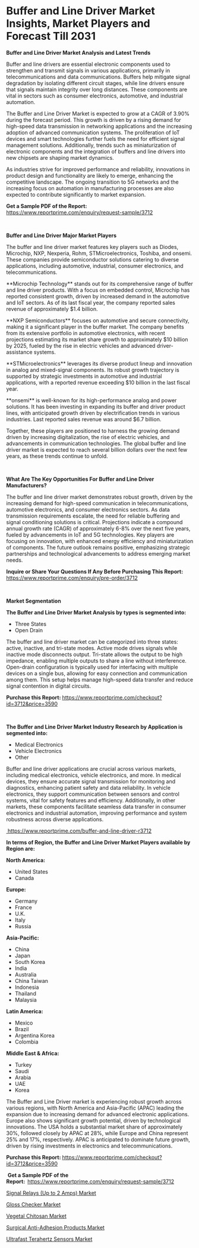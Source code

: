 <p><h1>Buffer and Line Driver Market Insights, Market Players and Forecast Till 2031</h1></p><p><strong>Buffer and Line Driver Market Analysis and Latest Trends</strong></p>
<p><p>Buffer and line drivers are essential electronic components used to strengthen and transmit signals in various applications, primarily in telecommunications and data communications. Buffers help mitigate signal degradation by isolating different circuit stages, while line drivers ensure that signals maintain integrity over long distances. These components are vital in sectors such as consumer electronics, automotive, and industrial automation.</p><p>The Buffer and Line Driver Market is expected to grow at a CAGR of 3.90% during the forecast period. This growth is driven by a rising demand for high-speed data transmission in networking applications and the increasing adoption of advanced communication systems. The proliferation of IoT devices and smart technologies further fuels the need for efficient signal management solutions. Additionally, trends such as miniaturization of electronic components and the integration of buffers and line drivers into new chipsets are shaping market dynamics.</p><p>As industries strive for improved performance and reliability, innovations in product design and functionality are likely to emerge, enhancing the competitive landscape. The ongoing transition to 5G networks and the increasing focus on automation in manufacturing processes are also expected to contribute significantly to market expansion.</p></p>
<p><strong>Get a Sample PDF of the Report:&nbsp;</strong> <a href="https://www.reportprime.com/enquiry/request-sample/3712">https://www.reportprime.com/enquiry/request-sample/3712</a></p>
<p>&nbsp;</p>
<p><strong>Buffer and Line Driver Major Market Players</strong></p>
<p><p>The buffer and line driver market features key players such as Diodes, Microchip, NXP, Nexperia, Rohm, STMicroelectronics, Toshiba, and onsemi. These companies provide semiconductor solutions catering to diverse applications, including automotive, industrial, consumer electronics, and telecommunications.</p><p>**Microchip Technology** stands out for its comprehensive range of buffer and line driver products. With a focus on embedded control, Microchip has reported consistent growth, driven by increased demand in the automotive and IoT sectors. As of its last fiscal year, the company reported sales revenue of approximately $1.4 billion.</p><p>**NXP Semiconductors** focuses on automotive and secure connectivity, making it a significant player in the buffer market. The company benefits from its extensive portfolio in automotive electronics, with recent projections estimating its market share growth to approximately $10 billion by 2025, fueled by the rise in electric vehicles and advanced driver-assistance systems.</p><p>**STMicroelectronics** leverages its diverse product lineup and innovation in analog and mixed-signal components. Its robust growth trajectory is supported by strategic investments in automotive and industrial applications, with a reported revenue exceeding $10 billion in the last fiscal year.</p><p>**onsemi** is well-known for its high-performance analog and power solutions. It has been investing in expanding its buffer and driver product lines, with anticipated growth driven by electrification trends in various industries. Last reported sales revenue was around $6.7 billion.</p><p>Together, these players are positioned to harness the growing demand driven by increasing digitalization, the rise of electric vehicles, and advancements in communication technologies. The global buffer and line driver market is expected to reach several billion dollars over the next few years, as these trends continue to unfold.</p></p>
<p>&nbsp;</p>
<p><strong>What Are The Key Opportunities For Buffer and Line Driver Manufacturers?</strong></p>
<p><p>The buffer and line driver market demonstrates robust growth, driven by the increasing demand for high-speed communication in telecommunications, automotive electronics, and consumer electronics sectors. As data transmission requirements escalate, the need for reliable buffering and signal conditioning solutions is critical. Projections indicate a compound annual growth rate (CAGR) of approximately 6-8% over the next five years, fueled by advancements in IoT and 5G technologies. Key players are focusing on innovation, with enhanced energy efficiency and miniaturization of components. The future outlook remains positive, emphasizing strategic partnerships and technological advancements to address emerging market needs.</p></p>
<p><strong>Inquire or Share Your Questions If Any Before Purchasing This Report:</strong> <a href="https://www.reportprime.com/enquiry/pre-order/3712">https://www.reportprime.com/enquiry/pre-order/3712</a></p>
<p>&nbsp;</p>
<p><strong>Market Segmentation</strong></p>
<p><strong>The Buffer and Line Driver Market Analysis by types is segmented into:</strong></p>
<p><ul><li>Three States</li><li>Open Drain</li></ul></p>
<p><p>The buffer and line driver market can be categorized into three states: active, inactive, and tri-state modes. Active mode drives signals while inactive mode disconnects output. Tri-state allows the output to be high impedance, enabling multiple outputs to share a line without interference. Open-drain configuration is typically used for interfacing with multiple devices on a single bus, allowing for easy connection and communication among them. This setup helps manage high-speed data transfer and reduce signal contention in digital circuits.</p></p>
<p><strong>Purchase this Report:&nbsp;</strong><a href="https://www.reportprime.com/checkout?id=3712&price=3590">https://www.reportprime.com/checkout?id=3712&price=3590</a></p>
<p>&nbsp;</p>
<p><strong>The Buffer and Line Driver Market Industry Research by Application is segmented into:</strong></p>
<p><ul><li>Medical Electronics</li><li>Vehicle Electronics</li><li>Other</li></ul></p>
<p><p>Buffer and line driver applications are crucial across various markets, including medical electronics, vehicle electronics, and more. In medical devices, they ensure accurate signal transmission for monitoring and diagnostics, enhancing patient safety and data reliability. In vehicle electronics, they support communication between sensors and control systems, vital for safety features and efficiency. Additionally, in other markets, these components facilitate seamless data transfer in consumer electronics and industrial automation, improving performance and system robustness across diverse applications.</p></p>
<p><a href="https://www.reportprime.com/buffer-and-line-driver-r3712">&nbsp;https://www.reportprime.com/buffer-and-line-driver-r3712</a></p>
<p><strong>In terms of Region, the Buffer and Line Driver Market Players available by Region are:</strong></p>
<p>
    <p> <strong> North America: </strong>
        <ul>
            <li>United States</li>
            <li>Canada</li>
        </ul>
        </p> 
    <p> <strong> Europe: </strong>
        <ul>
            <li>Germany</li>
            <li>France</li>
            <li>U.K.</li>
            <li>Italy</li>
            <li>Russia</li>
        </ul>
        </p> 
    <p> <strong> Asia-Pacific: </strong>
        <ul>
            <li>China</li>
            <li>Japan</li>
            <li>South Korea</li>
            <li>India</li>
            <li>Australia</li>
            <li>China Taiwan</li>
            <li>Indonesia</li>
            <li>Thailand</li>
            <li>Malaysia</li>
        </ul>
        </p> 
    <p> <strong> Latin America: </strong>
        <ul>
            <li>Mexico</li>
            <li>Brazil</li>
            <li>Argentina Korea</li>
            <li>Colombia</li>
        </ul>
        </p> 
    <p> <strong> Middle East & Africa: </strong>
        <ul>
            <li>Turkey</li>
            <li>Saudi</li>
            <li>Arabia</li>
            <li>UAE</li>
            <li>Korea</li>
        </ul>
    </p>
    </p>
<p><p>The Buffer and Line Driver market is experiencing robust growth across various regions, with North America and Asia-Pacific (APAC) leading the expansion due to increasing demand for advanced electronic applications. Europe also shows significant growth potential, driven by technological innovations. The USA holds a substantial market share of approximately 30%, followed closely by APAC at 28%, while Europe and China represent 25% and 17%, respectively. APAC is anticipated to dominate future growth, driven by rising investments in electronics and telecommunications.</p></p>
<p><strong>Purchase this Report: </strong><a href="https://www.reportprime.com/checkout?id=3712&price=3590">https://www.reportprime.com/checkout?id=3712&price=3590</a></p>
<p>&nbsp;<strong>Get a Sample PDF of the Report:&nbsp;&nbsp;</strong><a href="https://www.reportprime.com/enquiry/request-sample/3712">https://www.reportprime.com/enquiry/request-sample/3712</a></p>
<p><strong></strong></p>
<p><p><a href="https://issuu.com/reportprime-2/docs/signal-relays-up-to-2-amps-market-s_3af337d7d46000">Signal Relays (Up to 2 Amps) Market</a></p><p><a href="https://www.linkedin.com/pulse/gloss-checker-market-global-regional-analysis-focus-end-oehve?trackingId=vg9sz6Y%2FTDKtymN3IfQTXA%3D%3D">Gloss Checker Market</a></p><p><a href="https://www.linkedin.com/pulse/vegetal-chitosan-market-share-size-trends-industry-analysis-cpekc?trackingId=0X5%2BzG7STWm7dlLTYTxkZw%3D%3D">Vegetal Chitosan Market</a></p><p><a href="https://issuu.com/reportprime-2/docs/surgical-anti-adhesion-products-mar_8ab85b34e4fece">Surgical Anti-Adhesion Products Market</a></p><p><a href="https://github.com/NorbertYates/Market-Research-Report-List-6/blob/main/ultrafast-terahertz-sensors-market.md">Ultrafast Terahertz Sensors Market</a></p></p>